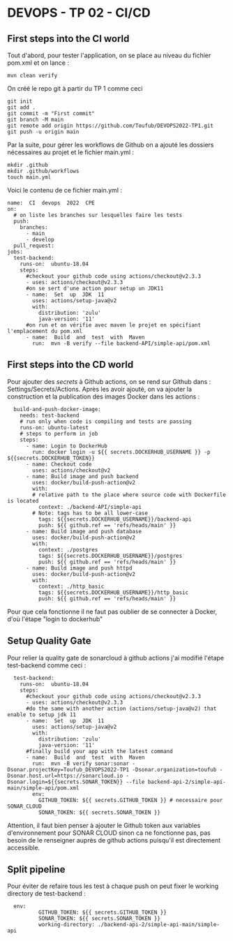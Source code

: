 # DEVOPS - TP 02 - CI/CD
## First steps into the CI world

Tout d'abord, pour tester l'application, on se place au niveau du fichier pom.xml et on lance :
```
mvn clean verify
```

On créé le repo git à partir du TP 1 comme ceci 
```
git init
git add .
git commit -m "First commit"
git branch -M main
git remote add origin https://github.com/Toufub/DEVOPS2022-TP1.git
git push -u origin main

```

Par la suite, pour gérer les workflows de Github on a ajouté les dossiers nécessaires au projet et le fichier main.yml :
```
mkdir .github
mkdir .github/workflows
touch main.yml
```

Voici le contenu de ce fichier main.yml :
```
name:  CI  devops  2022  CPE
on:
  # on liste les branches sur lesquelles faire les tests
  push:
    branches:
      - main
      - develop
  pull_request:
jobs:
  test-backend:
    runs-on:  ubuntu-18.04
    steps:
      #checkout your github code using actions/checkout@v2.3.3  
      - uses: actions/checkout@v2.3.3
      #on se sert d'une action pour setup un JDK11  
      - name:  Set  up  JDK  11
        uses: actions/setup-java@v2
        with:
          distribution: 'zulu'
          java-version: '11'
      #on run et on vérifie avec maven le projet en spécifiant l'emplacement du pom.xml
      - name:  Build  and  test  with  Maven
        run:  mvn -B verify --file backend-API/simple-api/pom.xml

```

## First steps into the CD world

Pour ajouter des *secrets* à Github actions, on se rend sur Github dans : Settings/Secrets/Actions.
Après les avoir ajouté, on va ajouter la construction et la publication des images Docker dans les actions :
```
  build-and-push-docker-image:
    needs: test-backend
    # run only when code is compiling and tests are passing
    runs-on: ubuntu-latest
    # steps to perform in job
    steps:
      - name: Login to DockerHub
        run: docker login -u ${{ secrets.DOCKERHUB_USERNAME }} -p ${{secrets.DOCKERHUB_TOKEN}}
      - name: Checkout code
        uses: actions/checkout@v2
      - name: Build image and push backend
        uses: docker/build-push-action@v2
        with:
        # relative path to the place where source code with Dockerfile is located
          context: ./backend-API/simple-api
        # Note: tags has to be all lower-case
          tags: ${{secrets.DOCKERHUB_USERNAME}}/backend-api
          push: ${{ github.ref == 'refs/heads/main' }}
      - name: Build image and push database
        uses: docker/build-push-action@v2
        with:
          context: ./postgres
          tags: ${{secrets.DOCKERHUB_USERNAME}}/postgres
          push: ${{ github.ref == 'refs/heads/main' }}
      - name: Build image and push httpd
        uses: docker/build-push-action@v2
        with:
          context: ./http_basic
          tags: ${{secrets.DOCKERHUB_USERNAME}}/http_basic
          push: ${{ github.ref == 'refs/heads/main' }}
```

Pour que cela fonctionne il ne faut pas oublier de se connecter à Docker, d'où l'étape "login to dockerhub"

## Setup Quality Gate

Pour relier la quality gate de sonarcloud à github actions j'ai modifié l'étape test-backend comme ceci :
```
  test-backend:
    runs-on:  ubuntu-18.04
    steps:
      #checkout your github code using actions/checkout@v2.3.3  
      - uses: actions/checkout@v2.3.3
      #do the same with another action (actions/setup-java@v2) that enable to setup jdk 11  
      - name:  Set  up  JDK  11
        uses: actions/setup-java@v2
        with:
          distribution: 'zulu'
          java-version: '11'
      #finally build your app with the latest command  
      - name:  Build  and  test  with  Maven
        run:  mvn -B verify sonar:sonar -Dsonar.projectKey=Toufub_DEVOPS2022-TP1 -Dsonar.organization=toufub -Dsonar.host.url=https://sonarcloud.io -Dsonar.login=${{secrets.SONAR_TOKEN}} --file backend-api-2/simple-api-main/simple-api/pom.xml
        env:
          GITHUB_TOKEN: ${{ secrets.GITHUB_TOKEN }} # necessaire pour SONAR_CLOUD
          SONAR_TOKEN: ${{ secrets.SONAR_TOKEN }}
```

Attention, il faut bien penser à ajouter le Github token aux variables d'environnement pour SONAR CLOUD sinon ca ne fonctionne pas, pas besoin de le renseigner auprès de github actions puisqu'il est directement accessible.

## Split pipeline

Pour éviter de refaire tous les test à chaque push on peut fixer le working directory de test-backend :
```
  env:
          GITHUB_TOKEN: ${{ secrets.GITHUB_TOKEN }}
          SONAR_TOKEN: ${{ secrets.SONAR_TOKEN }}
          working-directory: ./backend-api-2/simple-api-main/simple-api
```
